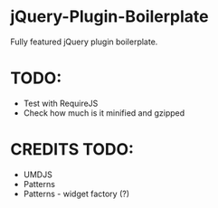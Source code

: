 jQuery-Plugin-Boilerplate
=========================
Fully featured jQuery plugin boilerplate.

TODO:
=====
- Test with RequireJS
- Check how much is it minified and gzipped

CREDITS TODO:
=============
- UMDJS
- Patterns
- Patterns - widget factory (?)